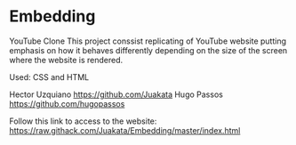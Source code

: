 # Embedding
YouTube Clone
This project conssist replicating of YouTube website putting emphasis on how it behaves
differently depending on the size of the screen where the website is rendered.

Used:
CSS and HTML

Hector Uzquiano https://github.com/Juakata
Hugo Passos https://github.com/hugopassos

Follow this link to access to the website: https://raw.githack.com/Juakata/Embedding/master/index.html
